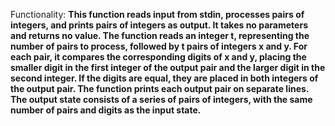 Functionality: **This function reads input from stdin, processes pairs of integers, and prints pairs of integers as output. It takes no parameters and returns no value. The function reads an integer t, representing the number of pairs to process, followed by t pairs of integers x and y. For each pair, it compares the corresponding digits of x and y, placing the smaller digit in the first integer of the output pair and the larger digit in the second integer. If the digits are equal, they are placed in both integers of the output pair. The function prints each output pair on separate lines. The output state consists of a series of pairs of integers, with the same number of pairs and digits as the input state.**